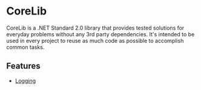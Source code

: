 # CoreLib

CoreLib is a .NET Standard 2.0 library that provides tested solutions for everyday problems without any 3rd party dependencies. It's intended to be used in every project to reuse as much code as possible to accomplish common tasks.

## Features
* [Logging](./Core/Doc/Logging.md)